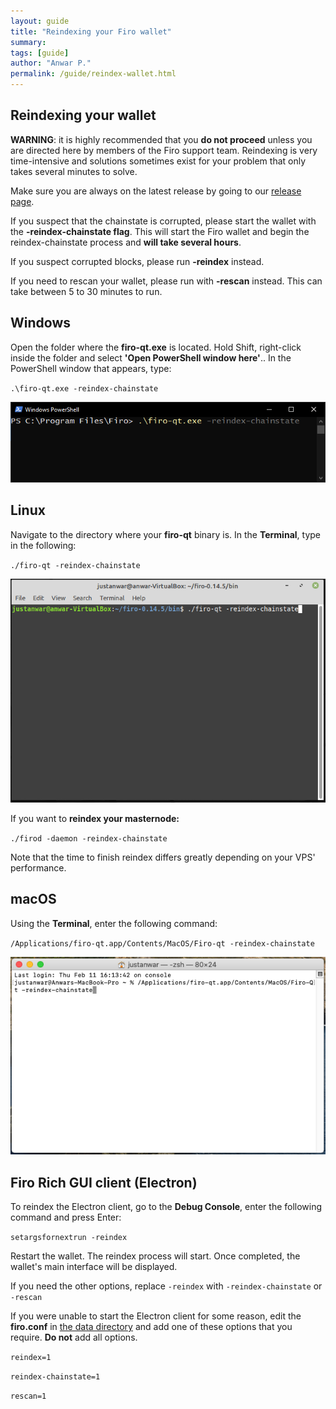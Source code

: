 ```yaml
---
layout: guide
title: "Reindexing your Firo wallet"
summary: 
tags: [guide]
author: "Anwar P."
permalink: /guide/reindex-wallet.html
---
```

## Reindexing your wallet

**WARNING**: it is highly recommended that you **do not proceed** unless you are directed here by members of the Firo support team. Reindexing is very time-intensive and solutions sometimes exist for your problem that only takes several minutes to solve.

Make sure you are always on the latest release by going to our [release page](https://github.com/firoorg/firo/releases/latest).

If you suspect that the chainstate is corrupted, please start the wallet with the **-reindex-chainstate flag**. This will start the Firo wallet and begin the reindex-chainstate process and **will take several hours**. 

If you suspect corrupted blocks, please run **\-reindex** instead.

If you need to rescan your wallet, please run with **\-rescan** instead. This can take between 5 to 30 minutes to run.

## Windows

Open the folder where the **firo-qt.exe** is located. Hold Shift, right-click inside the folder and select **'Open PowerShell window here'**.. In the PowerShell window that appears, type: 

`.\firo-qt.exe -reindex-chainstate` 

![](/guide/assets/reindex-wallet/firo-qt-powershell.png)

## Linux

Navigate to the directory where your **firo-qt** binary is. In the **Terminal**, type in the following: 

`./firo-qt -reindex-chainstate` 

![](/guide/assets/reindex-wallet/firo-qt-linux-terminal.png)

If you want to **reindex your masternode:** 

`./firod -daemon -reindex-chainstate` 

Note that the time to finish reindex differs greatly depending on your VPS' performance.

## macOS

Using the **Terminal**, enter the following command: 

`/Applications/firo-qt.app/Contents/MacOS/Firo-qt -reindex-chainstate` 

![](/guide/assets/reindex-wallet/firo-qt-macos-terminal.png)

## Firo Rich GUI client (Electron)

To reindex the Electron client, go to the **Debug Console**, enter the following command and press Enter:

`setargsfornextrun -reindex`

Restart the wallet. The reindex process will start. Once completed, the wallet's main interface will be displayed.

If you need the other options, replace `-reindex` with `-reindex-chainstate` or `-rescan`

If you were unable to start the Electron client for some reason, edit the **firo.conf** in [the data directory](https://github.com/firoorg/firo/wiki/Default-data-directories) and add one of these options that you require. **Do not** add all options.

`reindex=1`

`reindex-chainstate=1`

`rescan=1`
